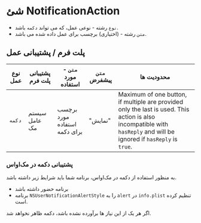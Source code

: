 # شئ NotificationAction

* `نوع` رشته - نوعی عمل، که می تواند `دکمه` باشد.
* `متن` رشته - (اختیاری) برچسب برای عمل داده شده می باشد.

## پلت فرم / پشتیبانی عمل

| نوع عمل | پشتیبانی پلت فرم | `متن` - مورد استفاده         | `متن` پیشفرض | محدودیت ها                                                                                                                                                           |
| ------- | ---------------- | ---------------------------- | ------------ | -------------------------------------------------------------------------------------------------------------------------------------------------------------------- |
| `دکمه`  | سیستم عامل مک    | برچسب مورد استفاده برای دکمه | "نمایش"      | Maximum of one button, if multiple are provided only the last is used. This action is also incompatible with `hasReply` and will be ignored if `hasReply` is `true`. |

### پشتیبانی دکمه در مک‌اواس

به منظور استفاده از دکمه در مک‌اواس، برنامه شما باید شرایط زیر داشته باشد.

* برنامه حضور داشته باشد
* برنامه `NSUserNotificationAlertStyle` را به `alert` در `info.plist` تنظیم کرده است.

اگر هر یک از این نیاز ها برآورده نشده باشد، دکمه ظاهر نخواهد شد.